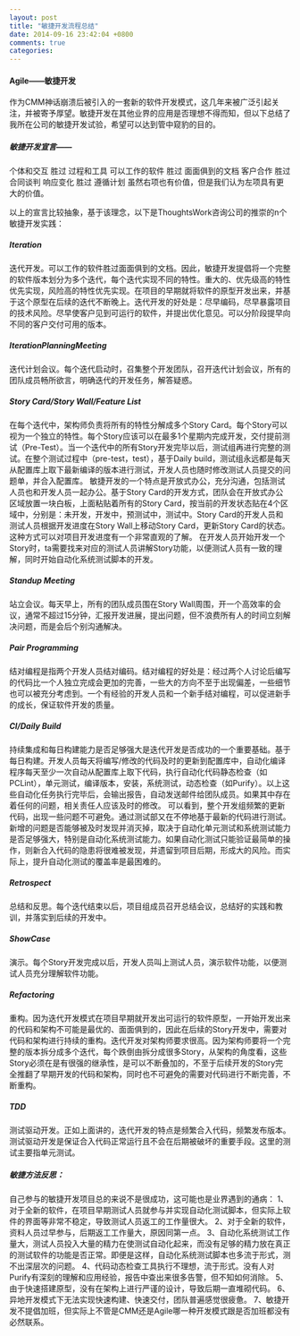 ```yaml
---
layout: post
title: "敏捷开发流程总结"
date: 2014-09-16 23:42:04 +0800
comments: true
categories: 
---
```


#### Agile——敏捷开发
作为CMM神话崩溃后被引入的一套新的软件开发模式，这几年来被广泛引起关注，并被寄予厚望。敏捷开发在其他业界的应用是否理想不得而知，但以下总结了我所在公司的敏捷开发试验，希望可以达到管中窥豹的目的。

<!--more-->

##### 敏捷开发宣言——
个体和交互 胜过 过程和工具
可以工作的软件 胜过 面面俱到的文档
客户合作 胜过 合同谈判
响应变化 胜过 遵循计划
虽然右项也有价值，但是我们认为左项具有更大的价值。

以上的宣言比较抽象，基于该理念，以下是ThoughtsWork咨询公司的推崇的n个敏捷开发实践：
##### Iteration
迭代开发。可以工作的软件胜过面面俱到的文档。因此，敏捷开发提倡将一个完整的软件版本划分为多个迭代，每个迭代实现不同的特性。重大的、优先级高的特性优先实现，风险高的特性优先实现。在项目的早期就将软件的原型开发出来，并基于这个原型在后续的迭代不断晚上。迭代开发的好处是：尽早编码，尽早暴露项目的技术风险。尽早使客户见到可运行的软件，并提出优化意见。可以分阶段提早向不同的客户交付可用的版本。
##### IterationPlanningMeeting
迭代计划会议。每个迭代启动时，召集整个开发团队，召开迭代计划会议，所有的团队成员畅所欲言，明确迭代的开发任务，解答疑惑。
##### Story Card/Story Wall/Feature List
在每个迭代中，架构师负责将所有的特性分解成多个Story Card。每个Story可以视为一个独立的特性。每个Story应该可以在最多1个星期内完成开发，交付提前测试（Pre-Test）。当一个迭代中的所有Story开发完毕以后，测试组再进行完整的测试。在整个测试过程中（pre-test，test），基于Daily build，测试组永远都是每天从配置库上取下最新编译的版本进行测试，开发人员也随时修改测试人员提交的问题单，并合入配置库。
敏捷开发的一个特点是开放式办公，充分沟通，包括测试人员也和开发人员一起办公。基于Story Card的开发方式，团队会在开放式办公区域放置一块白板，上面粘贴着所有的Story Card，按当前的开发状态贴在4个区域中，分别是：未开发，开发中，预测试中，测试中。Story Card的开发人员和测试人员根据开发进度在Story Wall上移动Story Card，更新Story Card的状态。这种方式可以对项目开发进度有一个非常直观的了解。
在开发人员开始开发一个Story时，ta需要找来对应的测试人员讲解Story功能，以便测试人员有一致的理解，同时开始自动化系统测试脚本的开发。
##### Standup Meeting
站立会议。每天早上，所有的团队成员围在Story Wall周围，开一个高效率的会议，通常不超过15分钟，汇报开发进展，提出问题，但不浪费所有人的时间立刻解决问题，而是会后个别沟通解决。
##### Pair Programming
结对编程是指两个开发人员结对编码。结对编程的好处是：经过两个人讨论后编写的代码比一个人独立完成会更加的完善，一些大的方向不至于出现偏差，一些细节也可以被充分考虑到。一个有经验的开发人员和一个新手结对编程，可以促进新手的成长，保证软件开发的质量。
##### CI/Daily Build
持续集成和每日构建能力是否足够强大是迭代开发是否成功的一个重要基础。基于每日构建。开发人员每天将编写/修改的代码及时的更新到配置库中，自动化编译程序每天至少一次自动从配置库上取下代码，执行自动化代码静态检查（如PCLint），单元测试，编译版本，安装，系统测试，动态检查（如Purify）。以上这些自动化任务执行完毕后，会输出报告，自动发送邮件给团队成员。如果其中存在着任何的问题，相关责任人应该及时的修改。
可以看到，整个开发组频繁的更新代码，出现一些问题不可避免。通过测试部又在不停地基于最新的代码进行测试。新增的问题是否能够被及时发现并消灭掉，取决于自动化单元测试和系统测试能力是否足够强大，特别是自动化系统测试能力。如果自动化测试只能验证最简单的操作，则新合入代码的隐患将很难被发现，并遗留到项目后期，形成大的风险。而实际上，提升自动化测试的覆盖率是最困难的。
##### Retrospect
总结和反思。每个迭代结束以后，项目组成员召开总结会议，总结好的实践和教训，并落实到后续的开发中。
##### ShowCase
演示。每个Story开发完成以后，开发人员叫上测试人员，演示软件功能，以便测试人员充分理解软件功能。
##### Refactoring
重构。因为迭代开发模式在项目早期就开发出可运行的软件原型，一开始开发出来的代码和架构不可能是最优的、面面俱到的，因此在后续的Story开发中，需要对代码和架构进行持续的重构。迭代开发对架构师要求很高。因为架构师要将一个完整的版本拆分成多个迭代，每个跌倒由拆分成很多Story，从架构的角度看，这些Story必须在是有很强的继承性，是可以不断叠加的，不至于后续开发的Story完全推翻了早期开发的代码和架构，同时也不可避免的需要对代码进行不断完善，不断重构。
##### TDD
测试驱动开发。正如上面讲的，迭代开发的特点是频繁合入代码，频繁发布版本。测试驱动开发是保证合入代码正常运行且不会在后期被破坏的重要手段。这里的测试主要指单元测试。

##### 敏捷方法反思：
自己参与的敏捷开发项目总的来说不是很成功，这可能也是业界遇到的通病：
1、对于全新的软件，在项目早期测试人员就参与并实现自动化测试脚本，但实际上软件的界面等非常不稳定，导致测试人员返工的工作量很大。
2、对于全新的软件，资料人员过早参与，后期返工工作量大，原因同第一点。
3、自动化系统测试工作量大，测试人员投入大量的精力在使测试自动化起来，而没有足够的精力放在真正的测试软件的功能是否正常。即便是这样，自动化系统测试脚本也多流于形式，测不出深层次的问题。
4、代码动态检查工具执行不理想，流于形式。没有人对Purify有深刻的理解和应用经验，报告中查出来很多告警，但不知如何消除。
5、由于快速搭建原型，没有在架构上进行严谨的设计，导致后期一直堆砌代码。
6、异地开发模式下无法实现快速构建、快速交付，团队普遍感觉很疲惫。
7、敏捷开发不提倡加班，但实际上不管是CMM还是Agile哪一种开发模式跟是否加班都没有必然联系。

